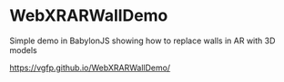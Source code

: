 # WebXRARWallDemo
Simple demo in BabylonJS showing how to replace walls in AR with 3D models

https://vgfp.github.io/WebXRARWallDemo/